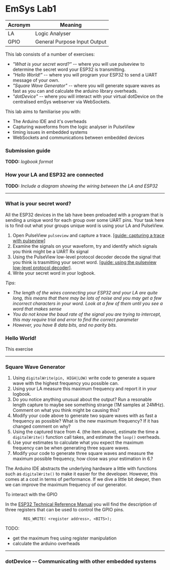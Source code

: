 # EmSys Lab1

| Acronym | Meaning        |
|---------|----------------|
| LA      | Logic Analyser |
| GPIO    | General Purpose Input Output |

This lab consists of a number of exercises:
* _"What is your secret word?"_ -- where you will use pulseview to determine the secret word your ESP32 is transmitting. 
* _"Hello World!"_  -- where you will program your ESP32 to send a UART message of your own.
* _"Square Wave Generator"_ -- where you will generate square waves as fast as you can and calculate the arduino library overheads.
* _"dotDevice"_ -- where you will interact with your virtual dotDevice on the centralised emSys webserver via WebSockets.
 
This lab aims to familiarise you with:
* The Arduino IDE and it's overheads
* Capturing waveforms from the logic analyser in PulseView
* timing issues in embedded systems
* WebSockets and communications between embedded devices

### Submission guide
__TODO:__ _logbook format_

### How your LA and ESP32 are connected
__TODO:__ _Include a diagram showing the wiring between the LA and ESP32_

-----------------------------
### What is your secret word?
All the ESP32 devices in the lab have been preloaded with a program that is sending a unique word for each group over some UART pins. Your task here is to find out what your groups unique word is using your LA and PulseView.

1. Open PulseView ```pulseview``` and capture a trace. [[guide: capturing a trace with pulseview](https://github.com/STFleming/EmSys_Lab1/tree/main/pulseview_capture)]
2. Examine the signals on your waveform, try and identify which signals you think might be a UART Rx signal 
3. Using the PulseView low-level protocol decoder decode the signal that you think is trasmitting your secret word. [[guide: using the pulseview low-level protocol decoder](https://github.com/STFleming/EmSys_Lab1/tree/main/pulseview_capture)].
4. Write your secret word in your logbook.

_Tips_: 
* _The length of the wires connecting your ESP32 and your LA are quite long, this means that there may be lots of noise and you may get a few incorrect characters in your word. Look at a few of them until you see a word that makes sense_
* _You do not know the baud rate of the signal you are trying to intercept, this may require trial and error to find the correct parameter_
* _However, you have 8 data bits, and no parity bits._

### Hello World!
This exercise 

--------------------
### Square Wave Generator
1. Using ```digitalWrite(pin, HIGH|LOW)``` write code to generate a square wave with the highest frequency you possible can. 
2. Using your LA measure this maximum frequency and report it in your logbook. 
3. Do you notice anything unusual about the output? Run a resonable length capture to maybe see something strange (1M samples at 24MHz). Comment on what you think might be causing this?
4. Modify your code above to generate two square waves with as fast a frequency as possible? What is the new maximum frequency? If it has changed comment on why?
5. Using the captured trace from 4. (the item above), estimate the time a ```digitalWrite()``` function call takes, and estimate the ```loop()``` overheads.
6. Use your estimates to calculate what you expect the maximum frequency can be when generating three square waves.
7. Modify your code to generate three square waves and measure the maximum possible frequency, how close was your estimation in 6.?

The Arduino IDE abstracts the underlying hardware a little with functions such as ```digitalWrite()``` to make it easier for the developer. However, this comes at a cost in terms of performance. 
If we dive a little bit deeper, then we can improve the maximum frequency of our generator.

To interact with the GPIO  

In the [ESP32 Technical Reference Manual](https://www.espressif.com/sites/default/files/documentation/esp32_technical_reference_manual_en.pdf) you will find the description of three registers that can be used to control the GPIO pins. 

```
        REG_WRITE( <register address>, <BITS>);

```
TODO:
* get the maximum freq using register manipulation
* calculate the arduino overheads 

----------------------
### dotDevice -- Communicating with other embedded systems
